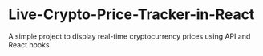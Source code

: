 # Live-Crypto-Price-Tracker-in-React
A simple project to display real-time cryptocurrency prices using API and React hooks
